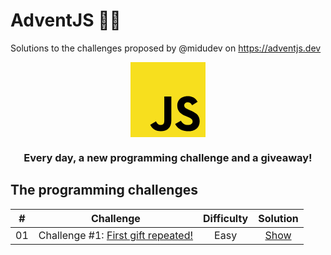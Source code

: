 # AdventJS 🎄🎅
Solutions to the challenges proposed by @midudev on https://adventjs.dev

<div align="center">
    <svg xmlns="http://www.w3.org/2000/svg" viewBox="0 0 630 630" width="120px" height="120px">
        <rect width="630" height="630" fill="#f7df1e"/>
        <path d="m423.2 492.19c12.69 20.72 29.2 35.95 58.4 35.95 24.53 0 40.2-12.26 40.2-29.2 0-20.3-16.1-27.49-43.1-39.3l-14.8-6.35c-42.72-18.2-71.1-41-71.1-89.2 0-44.4 33.83-78.2 86.7-78.2 37.64 0 64.7 13.1 84.2 47.4l-46.1 29.6c-10.15-18.2-21.1-25.37-38.1-25.37-17.34 0-28.33 11-28.33 25.37 0 17.76 11 24.95 36.4 35.95l14.8 6.34c50.3 21.57 78.7 43.56 78.7 93 0 53.3-41.87 82.5-98.1 82.5-54.98 0-90.5-26.2-107.88-60.54zm-209.13 5.13c9.3 16.5 17.76 30.45 38.1 30.45 19.45 0 31.72-7.61 31.72-37.2v-201.3h59.2v202.1c0 61.3-35.94 89.2-88.4 89.2-47.4 0-74.85-24.53-88.81-54.075z"/>
    </svg>
    <h3>Every day, a new programming challenge and a giveaway!</h3>
</div>

<!-- TODO: Botones de los años 2021, 2022 y 2023 -->

## The programming challenges

|  #  |                                       Challenge                        | Difficulty |               Solution                  |
| :-: | :--------------------------------------------------------------------: | :--------: | :-------------------------------------: |
| 01  | Challenge #1: [First gift repeated!](./2023/challenge-01)              | Easy       | [Show](./2023/challenge-01/solution.js) |